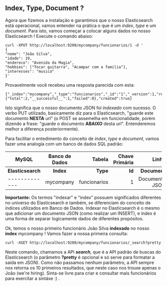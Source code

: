 ## Index, Type, Document ?

Agora que fizemos a instalação e garantimos que o nosso Elasticsearch está operacional, vamos entender na prática o que é um _index_, _type_ e um _document_. Para isto, vamos começar a colocar alguns dados no nosso Elasticsearch ! Execute o comando abaixo:

```
curl -XPUT http://localhost:9200/mycompany/funcionarios/1 -d '
{
"nome": "João Silva",
"idade": 19,
"endereco": "Avenida da Magia",
"hobbies": ["Tocar guitarra", "Acampar com a familia"],
"interesses": "musica"
}'
```

Provavelmente você recebeu uma resposta parecida com esta:
```
{"_index":"mycompany","_type":"funcionarios","_id":"1","_version":1,"result":"created","_shards":{"total":2,"__successful__":1,"failed":0},"created":true}
```
Isto significa que o nosso documento JSON foi _indexado_ com sucesso. O verbo PUT utilizado, basicamente diz para o Elasticsearch, "guarde este documento __NESTA__ url" (o POST se assemelha em funcionalidade, porém dizendo a frase: "guarde o documento __ABAIXO__ desta url". Entenderemos melhor a diferença posteriormente).

Para facilitar o entedimento do conceito de _index_, _type_ e _document_, vamos fazer uma analogia com um banco de dados SQL padrão:

| MySQL        | Banco de Dados           | Tabela  | Chave Primária | Linha | Coluna
| ------------- |:-------------:| -----:|-----:|-----:|-----:|
| __Elasticsearch__        | __Index__           | __Type__  | __Id__ | __Document__ | __Field__
| ------------- | mycompany| funcionarios|1|Documento JSON|nome, idade...|


__Importante:__ Os termos "indexar" e "index" possuem significados diferentes no universo do Elasticsearch e também, se diferenciam do conceito de índices utilizados em Banco de Dados. Indexar no Elasticsearch é o mesmo que adicionar um documento JSON (como realizar um INSERT), e index é uma forma de separar logicamente dados de diferentes propósitos.

Ok, temos o nosso primeiro funcionário João Silva __indexado__ no nosso __index__ mycompany ! Vamos fazer a nossa primeira consulta:

```
curl -XGET http://localhost:9200/mycompany/funcionarios/_search?pretty
```

Neste comando, chamamos a API ___search___, que é a API padrão de buscas do Elasticsearch (o parâmetro __?pretty__ é opcional e só serve para formatar a saída em JSON). Como não passamos nenhum parâmetro, a API sempre nos retorna os 10 primeiros resultados, que neste caso nos trouxe apenas o João (we're hiring). Sinta-se livre para criar e consultar mais funcionários para exercitar a sintáxe :) .
